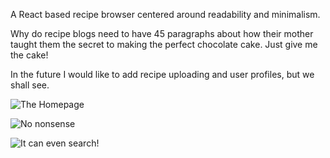 A React based recipe browser centered around readability and minimalism.

Why do recipe blogs need to have 45 paragraphs about how their mother taught them the secret to making the perfect chocolate cake. Just give me the cake!

In the future I would like to add recipe uploading and user profiles, but we shall see.

![The Homepage](https://imgur.com/d5ntSki.jpg)

![No nonsense](https://imgur.com/UYsOpK9.jpg)

![It can even search!](https://imgur.com/9sy4tbr.jpg)
